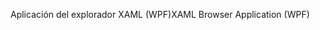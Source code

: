 <span data-ttu-id="39e78-101">Aplicación del explorador XAML (WPF)</span><span class="sxs-lookup"><span data-stu-id="39e78-101">XAML Browser Application (WPF)</span></span>